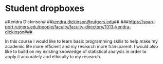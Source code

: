 Student dropboxes
=================

#Kendra Dickinson#
##kendra.dickinson@rutgers.edu##
###https://span-port.rutgers.edu/people/faculty/faculty-directory/1013-kendra-dickinson###


In this course I would like to learn basic programming skills to help make my academic life more efficient and my research more transparent. I would also like to build on my existing knowledge of statistical analysis in order to apply it accurately and ethically to my research.
		

